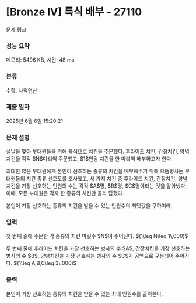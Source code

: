 # [Bronze IV] 특식 배부 - 27110 

[문제 링크](https://www.acmicpc.net/problem/27110) 

### 성능 요약

메모리: 5496 KB, 시간: 48 ms

### 분류

수학, 사칙연산

### 제출 일자

2025년 6월 6일 15:20:21

### 문제 설명

<p>설날을 맞아 부대원들을 위해 특식으로 치킨을 주문했다. 후라이드 치킨, 간장치킨, 양념치킨을 각각 $N$마리씩 주문했고, $1$인당 치킨을 한 마리씩 배부하고자 한다.</p>

<p>최대한 많은 부대원에게 본인이 선호하는 종류의 치킨을 배부해주기 위해 으뜸병사는 부대원들의 치킨 종류 선호도를 조사했고, 세 가지 치킨 중 후라이드 치킨, 간장치킨, 양념치킨을 가장 선호하는 인원의 수는 각각 $A$명, $B$명, $C$명이라는 것을 알아냈다. 이때, 모든 부대원은 각자 한 종류의 치킨만 골라 답했다.</p>

<p>본인이 가장 선호하는 종류의 치킨을 받을 수 있는 인원수의 최댓값을 구하여라.</p>

### 입력 

 <p>첫 번째 줄에 주문한 각 종류의 치킨 마릿수 $N$이 주어진다. $(1\leq N\leq 1\,000)$</p>

<p>두 번째 줄에 후라이드 치킨을 가장 선호하는 병사의 수 $A$, 간장치킨을 가장 선호하는 병사의 수 $B$, 양념치킨을 가장 선호하는 병사의 수 $C$가 공백으로 구분되어 주어진다. $(1\leq A,B,C\leq 3\,000)$</p>

### 출력 

 <p>본인이 가장 선호하는 종류의 치킨을 받을 수 있는 최대 인원수를 출력한다.</p>

